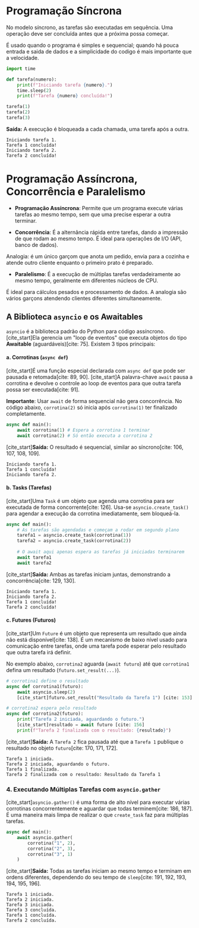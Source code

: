 
# Programação Síncrona

No modelo síncrono, as tarefas são executadas em sequência. Uma operação deve ser concluída antes que a próxima possa começar.

É usado quando o programa é simples e sequencial; quando há pouca entrada e saida de dados e a simplicidade do codigo é mais importante que a velocidade.

```python
import time

def tarefa(numero):
    print(f"Iniciando tarefa {numero}.")
    time.sleep(2)
    print(f"Tarefa {numero} concluída!")

tarefa(1)
tarefa(2)
tarefa(3)
```

**Saída:** A execução é bloqueada a cada chamada, uma tarefa após a outra.

```
Iniciando tarefa 1.
Tarefa 1 concluída!
Iniciando tarefa 2.
Tarefa 2 concluída!
```

# Programação Assíncrona, Concorrência e Paralelismo

  * **Programação Assíncrona**: Permite que um programa execute várias tarefas ao mesmo tempo, sem que uma precise esperar a outra terminar.

  * **Concorrência**: É a alternância rápida entre tarefas, dando a impressão de que rodam ao mesmo tempo. É ideal para operações de I/O (API, banco de dados). 
  
  Analogia: é um único garçom que anota um pedido, envia para a cozinha e atende outro cliente enquanto o primeiro prato é preparado.
  
  * **Paralelismo**: É a execução de múltiplas tarefas verdadeiramente ao mesmo tempo, geralmente em diferentes núcleos de CPU. 
  
  É ideal para cálculos pesados e processamento de dados. A analogia são vários garçons atendendo clientes diferentes simultaneamente.

## A Biblioteca `asyncio` e os Awaitables

`asyncio` é a biblioteca padrão do Python para código assíncrono. [cite\_start]Ela gerencia um "loop de eventos" que executa objetos do tipo **Awaitable** (aguardáveis)[cite: 75]. Existem 3 tipos principais:

#### a. Corrotinas (`async def`)

[cite\_start]É uma função especial declarada com `async def` que pode ser pausada e retomada[cite: 89, 90]. [cite\_start]A palavra-chave `await` pausa a corrotina e devolve o controle ao loop de eventos para que outra tarefa possa ser executada[cite: 91].

**Importante**: Usar `await` de forma sequencial não gera concorrência. No código abaixo, `corrotina(2)` só inicia após `corrotina(1)` ter finalizado completamente.

```python
async def main():
    await corrotina(1) # Espera a corrotina 1 terminar
    await corrotina(2) # Só então executa a corrotina 2
```

[cite\_start]**Saída:** O resultado é sequencial, similar ao síncrono[cite: 106, 107, 108, 109].

```
Iniciando tarefa 1.
Tarefa 1 concluída!
Iniciando tarefa 2.
```

#### b. Tasks (Tarefas)

[cite\_start]Uma `Task` é um objeto que agenda uma corrotina para ser executada de forma concorrente[cite: 126]. Usa-se `asyncio.create_task()` para agendar a execução da corrotina imediatamente, sem bloqueá-la.

```python
async def main():
    # As tarefas são agendadas e começam a rodar em segundo plano
    tarefa1 = asyncio.create_task(corrotina(1))
    tarefa2 = asyncio.create_task(corrotina(2))
    
    # O await aqui apenas espera as tarefas já iniciadas terminarem
    await tarefa1
    await tarefa2
```

[cite\_start]**Saída:** Ambas as tarefas iniciam juntas, demonstrando a concorrência[cite: 129, 130].

```
Iniciando tarefa 1.
Iniciando tarefa 2.
Tarefa 1 concluída!
Tarefa 2 concluída!
```

#### c. Futures (Futuros)

[cite\_start]Um `Future` é um objeto que representa um resultado que ainda não está disponível[cite: 138]. É um mecanismo de baixo nível usado para comunicação entre tarefas, onde uma tarefa pode esperar pelo resultado que outra tarefa irá definir.

No exemplo abaixo, `corrotina2` aguarda (`await futuro`) até que `corrotina1` defina um resultado (`futuro.set_result(...)`).

```python
# corrotina1 define o resultado
async def corrotina1(futuro):
    await asyncio.sleep(2)
    [cite_start]futuro.set_result("Resultado da Tarefa 1") [cite: 153]

# corrotina2 espera pelo resultado
async def corrotina2(futuro):
    print("Tarefa 2 iniciada, aguardando o futuro.")
    [cite_start]resultado = await futuro [cite: 156]
    print(f"Tarefa 2 finalizada com o resultado: {resultado}")
```

[cite\_start]**Saída:** A `Tarefa 2` fica pausada até que a `Tarefa 1` publique o resultado no objeto `futuro`[cite: 170, 171, 172].

```
Tarefa 1 iniciada.
Tarefa 2 iniciada, aguardando o futuro.
Tarefa 1 finalizada.
Tarefa 2 finalizada com o resultado: Resultado da Tarefa 1
```

### 4\. Executando Múltiplas Tarefas com `asyncio.gather`

[cite\_start]`asyncio.gather()` é uma forma de alto nível para executar várias corrotinas concorrentemente e aguardar que todas terminem[cite: 186, 187]. É uma maneira mais limpa de realizar o que `create_task` faz para múltiplas tarefas.

```python
async def main():
    await asyncio.gather(
        corrotina("1", 2),
        corrotina("2", 3),
        corrotina("3", 1)
    )
```

[cite\_start]**Saída:** Todas as tarefas iniciam ao mesmo tempo e terminam em ordens diferentes, dependendo do seu tempo de `sleep`[cite: 191, 192, 193, 194, 195, 196].

```
Tarefa 1 iniciada.
Tarefa 2 iniciada.
Tarefa 3 iniciada.
Tarefa 3 concluída.
Tarefa 1 concluída.
Tarefa 2 concluída.
```
